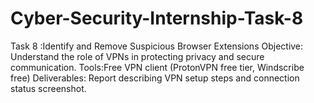 # Cyber-Security-Internship-Task-8
Task 8 :Identify and Remove Suspicious Browser Extensions  Objective: Understand the role of VPNs in protecting privacy and secure communication.  Tools:Free VPN client (ProtonVPN free tier, Windscribe free)  Deliverables:  Report describing VPN setup steps and connection status screenshot.
